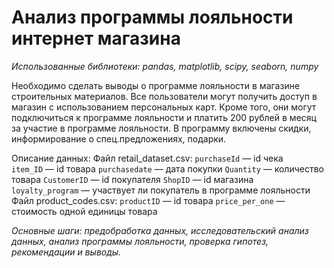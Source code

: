 # Анализ программы лояльности интернет магазина
*Использованные библиотеки: pandas, matplotlib, scipy, seaborn, numpy*

Необходимо сделать выводы о программе лояльности в магазине строительных материалов. Все пользователи могут получить доступ в магазин с использованием персональных карт. Кроме того, они могут подключиться к программе лояльности и платить 200 рублей в месяц за участие в программе лояльности. В программу включены скидки, информирование о спец.предложениях, подарки.

Описание данных:
Файл retail_dataset.csv:
`purchaseId` — id чека
`item_ID` — id товара
`purchasedate` — дата покупки
`Quantity` — количество товара
`CustomerID` — id покупателя
`ShopID` — id магазина
`loyalty_program` — участвует ли покупатель в программе лояльности
Файл product_codes.csv:
`productID` — id товара
`price_per_one` — стоимость одной единицы товара

*Основные шаги: предобработка данных, исследовательский анализ данных, анализ программы лояльности, проверка гипотез, рекомендации и выводы.*
